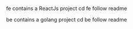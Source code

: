 fe contains a ReactJs project
cd fe
follow readme

be contains a golang project
cd be 
follow readme 

